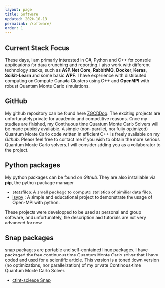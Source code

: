 ```yaml
---
layout: page
title: Software
updated: 2020-10-13
permalink: /software/
order: 1
---
```


## Current Stack Focus
These days, I am primarly interested in C#, Python and C++ for console applications for data crunching and reporting. I also work with different technology stacks, such as **ASP.Net Core**, **RabbitMQ**, **Docker**, **Keras**, **Scikit-Learn** and some basic **WPF**. I have experience with distributed computing on Compute Canada Clusters using C++ and **OpenMPI** with robust Quantum Monte Carlo simulations.

## GitHub

My github repository can be found here [ZGCDDoo](https://github.com/ZGCDDoo).
The exciting projects are unfortunately private for academic and competitive reasons. Once my studies are finished, my Continuous time Quantum Monte Carlo Solvers will be made publicly available. A simple (non-parallel, not fully optimized) Quantum Monte Carlo code written in efficient C++ is freely available on my *Github*. Please feel free to contact me if you wish to obtain the more serious Quantum Monte Carlo solvers, I will consider adding you as a collaborator to the project.

## Python packages
My python packages can be found on *Github*. They are also installable via **pip**, the python package manager

 - [statsfiles](https://pypi.org/project/statsfiles/): A small package to compute statistics of similiar data files.
 - [isypy](https://pypi.org/project/isypy/) : A simple and educational project to demonstrate the usage of Open-MPI with python.
 <!-- - [mea](https://pypi.org/project/mea/)  -->

 These projects were developped to be used as personal and group software, and unfortunately, the description and tutorials are not very advanced for now.


## Snap packages

snap packages are portable and self-contained linux packages. I have packaged the free continuous time Quantum Monte Carlo solver that I have coded and used for a scientific article. This version is a toned down version (no optimizations, nor parallelization) of my private Continous-time Quantum Monte Carlo Solver.
- [ctint-science Snap](https://snapcraft.io/ctint-science)